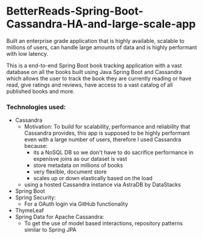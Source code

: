 # BetterReads-Spring-Boot-Cassandra-HA-and-large-scale-app
Built an enterprise grade application that is highly available, scalable to millions of users, can handle large amounts of data and is highly performant with low latency.

This is a end-to-end Spring Boot book tracking application with a vast database on all the books built using Java Spring Boot and Cassandra which allows the user to track the book they are currently reading or have read, give ratings and reviews, have access to a vast catalog of all published books and more.

### Technologies used:
- Cassandra
    - Motivation: To build for scalability, performance and reliability that Cassandra provides, this app is supposed to be highly performant even with a large number of users, therefore I used Cassandra because:
        - its a NoSQL DB so we don't have to do sacrifice performance in expenisve joins as our dataset is vast
        - store metadata on millions of books
        - very flexible, document store
        - scales up or down elastically based on the load
    - using a hosted Cassandra instance via AstraDB by DataStacks
- Spring Boot
- Spring Security:
    - For a OAuth login via GitHub functionality
- ThymeLeaf
- Spring Data for Apache Cassandra:
    - To get the use of model based interactions, repository patterns similar to Spring JPA
